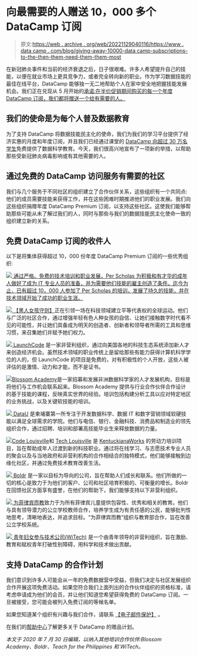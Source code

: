 # 向最需要的人赠送 10，000 多个 DataCamp 订阅

> 原文:[https://web . archive . org/web/20221129040116/https://www . data camp . com/blog/giving-away-10000-data camp-subscriptions-to-the-then-them-need-them-them-most](https://web.archive.org/web/20221129040116/https://www.datacamp.com/blog/giving-away-10000-datacamp-subscriptions-to-those-who-need-them-most)

在新冠肺炎事件和当前的经济衰退之后，日子很艰难。许多人希望提升自己的技能，以便在就业市场上更具竞争力，或者完全转向新的职业。作为学习数据技能的最佳在线平台，DataCamp 能够独一无二地帮助个人在家中安全地把握技能发展机会。我们正在兑现从 5 月开始的[承诺:在半价促销期间购买的每一个年度 DataCamp 订阅，我们都将赠送一个给有需要的人。](https://web.archive.org/web/20221221030715/https://www.datacamp.com/community/blog/free-week-thank-you)

## 我们的使命是为每个人普及数据教育

为了支持 DataCamp 将数据技能民主化的使命，我们为我们的学习平台提供了经济实惠的月度和年度订阅，并且我们已经通过课堂的 [DataCamp 向](https://web.archive.org/web/20221221030715/https://www.datacamp.com/groups/education)[超过 30 万名学生](https://web.archive.org/web/20221221030715/https://www.datacamp.com/community/blog/datacamp-classroom)免费提供了数据科学教育。今天，我们很高兴地宣布了一项新的举措，以帮助那些受新冠肺炎病毒影响或有其他需要的人。

## 通过免费的 DataCamp 访问服务有需要的社区

我们与几个服务于不同社区的组织建立了合作伙伴关系，这些组织有一个共同点:他们的成员需要技能来获得工作，并在这些困难时期推进他们的职业发展。我们向这些组织捐赠年度 DataCamp Premium 订阅，以支持这些社区。这使我们能够帮助那些可能从未了解过我们的人，同时与那些与我们的数据技能民主化使命一致的组织建立新的关系。

## 免费 DataCamp 订阅的收件人

以下是将集体获得超过 10，000 份年度 DataCamp Premium 订阅的一些优秀组织:

[![](../Images/e237d1f997a6cfa6ced8444c8b2a4801.png) ](https://web.archive.org/web/20221221030715/https://perscholas.org/) [通过严格、免费的技术培训和职业发展，Per Scholas 为积极和有才华的成年人做好了成为 IT 专业人员的准备，并为需要他们技能的雇主创造了条件。迄今为止，已有超过 10，000 人参加了 Per Scholas 的培训，发展了持久的技能，并在技术领域开始了成功的职业生涯。](https://web.archive.org/web/20221221030715/https://perscholas.org/)

[![](../Images/860eeaab30db67251f1a78cf955f1c41.png) ](https://web.archive.org/web/20221221030715/https://www.blackgirlscode.com/) [【黑人女孩守则】](https://web.archive.org/web/20221221030715/https://www.blackgirlscode.com/)正在引领一场在科技领域建立平等代表权的全球运动。他们与广泛的社区合作，通过增强年轻有色人种女孩的自信、让她们接触数字时代看不见的可能性，并让她们具备成为明天的创造者、创新者和领导者所需的工具和思维习惯，来召集她们并赋予她们权力。

[![](../Images/a559f1f7d2c75d0e699c9023e081faa7.png) ](https://web.archive.org/web/20221221030715/https://www.launchcode.org/) [LaunchCode](https://web.archive.org/web/20221221030715/https://www.launchcode.org/) 是一家非营利组织，通过向美国各地的科技生态系统添加新人才来创造经济机会。虽然技术领域的职业传统上是留给那些有能力获得计算机科学学位的人的，但 LaunchCode 的项目是免费的，对有积极性的个人开放，这些人被评估的是激情、动力和才能，而不是证书。

[![](../Images/a09ebf1837d150b4ae7e218e21f01a48.png)](https://web.archive.org/web/20221221030715/https://www.blossomacademy.co/)[Blossom Academy](https://web.archive.org/web/20221221030715/https://www.blossomacademy.co/)是一家招募和发展非洲数据科学家的人才发展机构，目标是将他们与工作机会联系起来。Blossom Academy 提供与行业合作伙伴合作设计的基于技能的课程，反映真实世界的经验。培训包括构建分析工具以应对特定地区的业务挑战，以及关键软技能的培训。

[![](../Images/92295aac13de511e86f40f86057fb141.png) ](https://web.archive.org/web/20221221030715/https://mydatau.org/) [DataU](https://web.archive.org/web/20221221030715/https://mydatau.org/) 是柬埔寨第一所专注于开发数据科学、数据 IT 和数字营销领域软硬技能以满足全球需求的学院。他们与电信、银行、金融科技、消费品和制造业的领先组织合作，通过招聘、培训和部署高技能毕业生来释放数据的力量。

[![](../Images/d6ca8526c4587769cbb5756b582540d4.png)](https://web.archive.org/web/20221221030715/https://codelouisville.org/)[Code Louisville](https://web.archive.org/web/20221221030715/https://codelouisville.org/)和 [Tech Louisville](https://web.archive.org/web/20221221030715/https://www.techlouisville.org/) 是 [KentuckianaWorks](https://web.archive.org/web/20221221030715/https://www.kentuckianaworks.org/) 的劳动力培训项目，旨在帮助成年人过渡到新的科技职业。通过将在线学习、与志愿技术专业人员的聚会以及与当地政府和非营利机构的合作相结合的独特模式，他们能够接触到边缘化社区，并通过免费技术教育改善生活。

[![](../Images/b907402f747c50a825a980ffa98fd2b5.png) ](https://web.archive.org/web/20221221030715/https://www.boldrimpact.com/) [Boldr](https://web.archive.org/web/20221221030715/https://www.boldrimpact.com/) 是一家以目标为导向的公司，旨在帮助人们成长和联系。他们所做的一切的核心是致力于为他们的客户、公司和社区培育积极的、可衡量的增长。Boldr 在回馈社区方面享有盛誉，在他们的帮助下，我们能够支持以下非营利组织。

[![](../Images/3455488853d5f0566e5383a8ef3ea2a3.png) ](https://web.archive.org/web/20221221030715/https://teachforthephilippines.org/) [为菲律宾而教](https://web.archive.org/web/20221221030715/https://teachforthephilippines.org/)致力于为所有菲律宾儿童提供包容性、优秀和相关的教育。他们与具有领导潜力的公立学校教师合作，培养学生成为有责任感的公民，能够批判性地思考，清晰地表达，并追求目标。“为菲律宾而教”组织与教育部合作，旨在改善公立学校系统。

[![](../Images/4c3a069c8e45ed9ed5421c1f3b0755a3.png) ](https://web.archive.org/web/20221221030715/https://wi-tech.org/) [青年妇女参与技术公司(WiTech)](https://web.archive.org/web/20221221030715/https://wi-tech.org/) 是一个由青年领导的非营利组织，旨在激励、教育和赋权青年打破性别障碍，用科学和技术做出贡献。

## 支持 DataCamp 的合作计划

我们意识到许多人可能会从一年的免费数据营中受益，但我们决定与社区发展组织合作开展这项免费活动。如果您符合我们上面列出的合作伙伴组织的资格标准，请考虑申请成为他们的会员，并让他们知道您希望获得免费的 DataCamp 订阅。一旦被接受，您可能会被列入免费订阅的等候名单。

如果您知道某个组织有兴趣与我们合作，请联系 [【电子邮件保护】](/web/20221221030715/https://www.datacamp.com/cdn-cgi/l/email-protection#53343a25363224322a133732273230323e237d303c3e) 。

在我们的[帮助中心](https://web.archive.org/web/20221221030715/https://support.datacamp.com/hc/en-us/articles/360051596574)了解更多关于 DataCamp 的赠品计划。

*本文于 2020 年 7 月 30 日编辑，以纳入其他培训合作伙伴:Blossom Academy、Boldr、Teach for the Philippines 和 WiTech。*